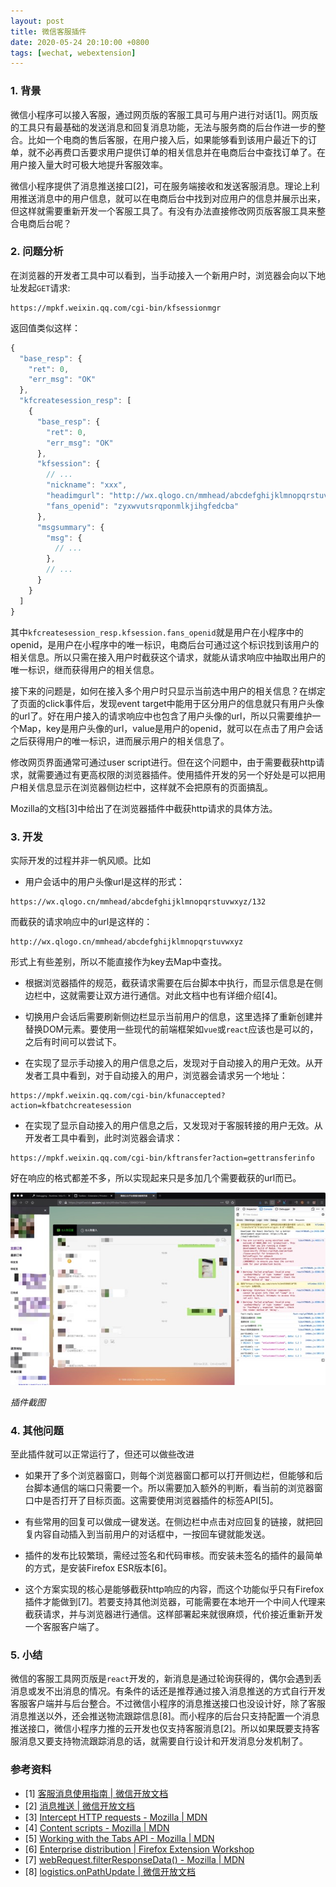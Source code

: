 ```yaml
---
layout: post
title: 微信客服插件
date: 2020-05-24 20:10:00 +0800
tags: [wechat, webextension]
---
```


### 1. 背景

微信小程序可以接入客服，通过网页版的客服工具可与用户进行对话[1]。网页版的工具只有最基础的发送消息和回复消息功能，无法与服务商的后台作进一步的整合。比如一个电商的售后客服，在用户接入后，如果能够看到该用户最近下的订单，就不必再费口舌要求用户提供订单的相关信息并在电商后台中查找订单了。在用户接入量大时可极大地提升客服效率。

微信小程序提供了消息推送接口[2]，可在服务端接收和发送客服消息。理论上利用推送消息中的用户信息，就可以在电商后台中找到对应用户的信息并展示出来，但这样就需要重新开发一个客服工具了。有没有办法直接修改网页版客服工具来整合电商后台呢？

### 2. 问题分析

在浏览器的开发者工具中可以看到，当手动接入一个新用户时，浏览器会向以下地址发起`GET`请求:

```
https://mpkf.weixin.qq.com/cgi-bin/kfsessionmgr
```

返回值类似这样：

```javascript
{
  "base_resp": {
    "ret": 0,
    "err_msg": "OK"
  },
  "kfcreatesession_resp": [
    {
      "base_resp": {
        "ret": 0,
        "err_msg": "OK"
      },
      "kfsession": {
        // ...
        "nickname": "xxx",
        "headimgurl": "http://wx.qlogo.cn/mmhead/abcdefghijklmnopqrstuvwxyz",
        "fans_openid": "zyxwvutsrqponmlkjihgfedcba"
      },
      "msgsummary": {
        "msg": {
          // ...
        },
        // ...
      }
    }
  ]
}
```

其中`kfcreatesession_resp.kfsession.fans_openid`就是用户在小程序中的openid，是用户在小程序中的唯一标识，电商后台可通过这个标识找到该用户的相关信息。所以只需在接入用户时截获这个请求，就能从请求响应中抽取出用户的唯一标识，继而获得用户的相关信息。

接下来的问题是，如何在接入多个用户时只显示当前选中用户的相关信息？在绑定了页面的click事件后，发现event target中能用于区分用户的信息就只有用户头像的url了。好在用户接入的请求响应中也包含了用户头像的url，所以只需要维护一个Map，key是用户头像的url，value是用户的openid，就可以在点击了用户会话之后获得用户的唯一标识，进而展示用户的相关信息了。

修改网页界面通常可通过user script进行。但在这个问题中，由于需要截获http请求，就需要通过有更高权限的浏览器插件。使用插件开发的另一个好处是可以把用户相关信息显示在浏览器侧边栏中，这样就不会把原有的页面搞乱。

Mozilla的文档[3]中给出了在浏览器插件中截获http请求的具体方法。

### 3. 开发

实际开发的过程并非一帆风顺。比如

* 用户会话中的用户头像url是这样的形式：

```
https://wx.qlogo.cn/mmhead/abcdefghijklmnopqrstuvwxyz/132
```

而截获的请求响应中的url是这样的：

```
http://wx.qlogo.cn/mmhead/abcdefghijklmnopqrstuvwxyz
```

形式上有些差别，所以不能直接作为key去Map中查找。

* 根据浏览器插件的规范，截获请求需要在后台脚本中执行，而显示信息是在侧边栏中，这就需要让双方进行通信。对此文档中也有详细介绍[4]。

* 切换用户会话后需要刷新侧边栏显示当前用户的信息，这里选择了重新创建并替换DOM元素。要使用一些现代的前端框架如`vue`或`react`应该也是可以的，之后有时间可以尝试下。

* 在实现了显示手动接入的用户信息之后，发现对于自动接入的用户无效。从开发者工具中看到，对于自动接入的用户，浏览器会请求另一个地址：

```
https://mpkf.weixin.qq.com/cgi-bin/kfunaccepted?action=kfbatchcreatesession
```

* 在实现了显示自动接入的用户信息之后，又发现对于客服转接的用户无效。从开发者工具中看到，此时浏览器会请求：

```
https://mpkf.weixin.qq.com/cgi-bin/kftransfer?action=gettransferinfo
```

好在响应的格式都差不多，所以实现起来只是多加几个需要截获的url而已。

![插件截图](/assets/images/1590310867.jpg)

*插件截图*

### 4. 其他问题

至此插件就可以正常运行了，但还可以做些改进

* 如果开了多个浏览器窗口，则每个浏览器窗口都可以打开侧边栏，但能够和后台脚本通信的端口只需要一个。所以需要加入额外的判断，看当前的浏览器窗口中是否打开了目标页面。这需要使用浏览器插件的标签API[5]。

* 有些常用的回复可以做成一键发送。在侧边栏中点击对应回复的链接，就把回复内容自动插入到当前用户的对话框中，一按回车键就能发送。

* 插件的发布比较繁琐，需经过签名和代码审核。而安装未签名的插件的最简单的方式，是安装Firefox ESR版本[6]。

* 这个方案实现的核心是能够截获http响应的内容，而这个功能似乎只有Firefox插件才能做到[7]。若要支持其他浏览器，可能需要在本地开一个中间人代理来截获请求，并与浏览器进行通信。这样部署起来就很麻烦，代价接近重新开发一个客服客户端了。

### 5. 小结

微信的客服工具网页版是`react`开发的，新消息是通过轮询获得的，偶尔会遇到丢消息或发不出消息的情况。有条件的话还是推荐通过接入消息推送的方式自行开发客服客户端并与后台整合。不过微信小程序的消息推送接口也没设计好，除了客服消息推送以外，还会推送物流跟踪信息[8]。而小程序的后台只支持配置一个消息推送接口，微信小程序力推的云开发也仅支持客服消息[2]。所以如果既要支持客服消息又要支持物流跟踪消息的话，就需要自行设计和开发消息分发机制了。

### 参考资料
* [1] [客服消息使用指南 \| 微信开放文档](https://developers.weixin.qq.com/miniprogram/introduction/custom.html#%E5%BE%AE%E4%BF%A1%E5%85%AC%E4%BC%97%E5%B9%B3%E5%8F%B0%E7%BD%91%E9%A1%B5%E7%89%88%E5%AE%A2%E6%9C%8D%E5%B7%A5%E5%85%B7%E4%BD%BF%E7%94%A8%E8%AF%B4%E6%98%8E)
* [2] [消息推送 \| 微信开放文档](https://developers.weixin.qq.com/miniprogram/dev/framework/server-ability/message-push.html)
* [3] [Intercept HTTP requests - Mozilla \| MDN](https://developer.mozilla.org/en-US/docs/Mozilla/Add-ons/WebExtensions/Intercept_HTTP_requests)
* [4] [Content scripts - Mozilla \| MDN](https://developer.mozilla.org/en-US/docs/Mozilla/Add-ons/WebExtensions/Content_scripts#Communicating_with_background_scripts)
* [5] [Working with the Tabs API - Mozilla \| MDN](https://developer.mozilla.org/en-US/docs/Mozilla/Add-ons/WebExtensions/Working_with_the_Tabs_API)
* [6] [Enterprise distribution \| Firefox Extension Workshop](https://extensionworkshop.com/documentation/enterprise/enterprise-distribution/#signed-vs-unsigned)
* [7] [webRequest.filterResponseData() - Mozilla \| MDN](https://developer.mozilla.org/en-US/docs/Mozilla/Add-ons/WebExtensions/API/webRequest/filterResponseData)
* [8] [logistics.onPathUpdate \| 微信开放文档](https://developers.weixin.qq.com/miniprogram/dev/api-backend/open-api/express/by-business/logistics.onPathUpdate.html)
